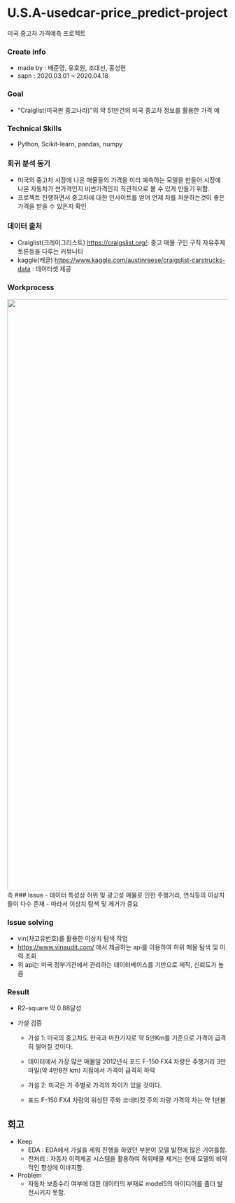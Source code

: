 # U.S.A-usedcar-price_predict-project
미국 중고차 가격예측 프로젝트

### Create info
- made by : 배준영, 유호원, 조대선, 홍성현
- sapn : 2020.03.01 ~ 2020.04.18
### Goal
- "Craiglist(미국판 중고나라)"의 약 51만건의 미국 중고차 정보를 활용한 가격 예

### Technical Skills
- Python, Scikit-learn, pandas, numpy

### 회귀 분석 동기
- 미국의 중고차 시장에 나온  매물들의 가격을 미리 예측하는 모델을 만들어 시장에 나온 자동차가 싼가격인지 비싼가격인지 직관적으로 볼 수 있게 만들기 위함.
- 프로젝트 진행하면서 중고차에 대한 인사이트를 얻어 언제 차를 처분하는것이 좋은 가격을 받을 수 있은지 확인

### 데이터 출처
- Craiglist(크레이그리스트) https://craigslist.org/: 중고 매물 구인 구직 자유주제 토론등을 다루는 커뮤니티
- kaggle(캐글) https://www.kaggle.com/austinreese/craigslist-carstrucks-data : 데이터셋 제공

### Workprocess 
<img src="https://myawsbuckethoward.3.ap-northeast-2.amazonaws.com/img12.png" width="1350px">
측
### Issue
- 데이터 특성상 허위 및 광고성 매물로 인한 주행거리, 연식등의 이상치들이 다수 존재
- 따라서 이상치 탐색 및 제거가 중요

### Issue solving
- vin(차고유번호)를 활용한 이상치 탐색 작업 
- https://www.vinaudit.com/ 에서 제공하는 api를 이용하여 허위 매물 탐색 및 이력 조회
- 위 api는 미국 정부기관에서 관리하는 데이터베이스를 기반으로 제작, 신뢰도가 높음

### Result
- R2-square 약 0.88달성



- 가설 검증
	- 가설 1: 미국의 중고차도 한국과 마찬가지로 약 5만Km를 기준으로 가격이 급격히 떨어질 것이다.

	- 데이터에서 가장 많은 매물일 2012년식 포드 F-150 FX4 차량은 주행거리 3만 마일(약 4만8천 km) 지점에서 가격이 급격히 하락

	- 가설 2: 미국은 가 주별로 가격의 차이가 있을 것이다.
	- 포드 F-150 FX4 차량의 워싱턴 주와 코네티컷 주의 차량 가격의 차는 약 1만불




## 회고
- Keep
    - EDA : EDA에서 가설을 세워 진행을 하였던 부분이 모델 발전에 많은 기여를함.
    - 전처리 : 자동차 이력제공 시스템을 활용하여 허위매물 제거는 현재 모델의 비약적인 향상에 이바지함.
- Problem
    - 자동차 보증수리 여부에 대한 데이터의 부재로 model5의 아이디어를 좀더 발전시키지 못함.




